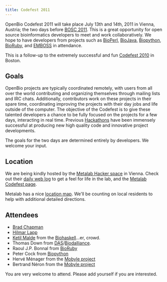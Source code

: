```yaml
---
title: Codefest 2011
---
```


OpenBio Codefest 2011 will take place July 13th and 14th, 2011 in
Vienna, Austria; the two days before [BOSC 2011](BOSC_2011 "wikilink").
This is a great opportunity for open source bioinformatics developers to
meet and work collaboratively. We hope to have developers from projects
such as [BioPerl](http://bioperl.org),
[BioJava](http://www.biojava.org), [Biopython](http://biopython.org),
[BioRuby](http://www.bioruby.org), and [EMBOSS](http://www.emboss.org)
in attendance.

This is a follow-up to the extremely successful and fun [Codefest
2010](Codefest_2010 "wikilink") in Boston.

Goals
-----

OpenBio projects are typically coordinated remotely, with users from all
over the world contributing and organizing themselves through mailing
lists and IRC chats. Additionally, contributors work on these projects
in their spare time, coordinating improving the projects with their day
jobs and life outside of the computer. The objective of the Codefest is
to give these talented developers a chance to be fully focused on the
projects for a few days, interacting in real time. Previous
[Hackathons](http://www.open-bio.org/wiki/Hackathon) have been immensely
successful at producing new high quality code and innovative project
developments.

The goals for the two days are determined entirely by developers. We
welcome your input.

Location
--------

We are being kindly hosted by the [Metalab Hacker
space](http://metalab.at/wiki/English) in Vienna. Check out their [daily
web log](http://log.metalab.at/) to get a feel for life in the lab, and
the [Metalab Codefest
page](http://metalab.at/wiki/OpenBio_Codefest_2011).

Metalab has a nice [location map](http://metalab.at/wiki/Lage). We'll be
counting on local residents to help with additional detailed directions.

Attendees
---------

-   [Brad Chapman](http://bcbio.wordpress.com/)
-   [ Hilmar Lapp](User:Lapp "wikilink")
-   [Ketil Malde](http://blog.malde.org/) from the
    [Biohaskell](http://biohaskell.org)...er, crowd.
-   Thomas Down from
    [DAS](http://biodas.org/)/[Biodalliance](http://www.biodalliance.org/).
-   Raoul J.P. Bonnal from [BioRuby](http://bioruby.org)
-   Peter Cock from [Biopython](http://biopyton.org)
-   Hervé Ménager from the [Mobyle
    project](https://projets.pasteur.fr/wiki/mobyle)
-   Bertrand Néron from the [Mobyle
    project](https://projets.pasteur.fr/wiki/mobyle)

You are very welcome to attend. Please add yourself if you are
interested.

